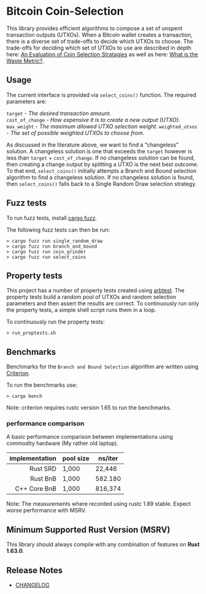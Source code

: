 # Bitcoin Coin-Selection

This library provides efficient algorithms to compose a set of unspent transaction outputs (UTXOs).  When a Bitcoin wallet creates a transaction, there is a diverse set of trade-offs to decide which UTXOs to choose.  The trade-offs for deciding which set of UTXOs to use are described in depth here: [An Evaluation of Coin Selection Stratagies](https://murch.one/wp-content/uploads/2016/11/erhardt2016coinselection.pdf) as well as here: [What is the Waste Metric?](https://murch.one/posts/waste-metric/).

## Usage

The current interface is provided via `select_coins()` function.  The required parameters are:

`target` - *The desired transaction amount.*  
`cost_of_change` - *How expensive it is to create a new output (UTXO).*  
`max_weight` - *The maximum allowed UTXO selection weight.*
`weighted_utxos` - *The set of possible weighted UTXOs to choose from.*


As discussed in the literature above, we want to find a "changeless" solution.  A changeless solution is one that exceeds the `target` however is less than `target` + `cost_of_change`.  If no changeless solution can be found, then creating a change output by splitting a UTXO is the next best outcome.  To that end, `select_coins()` initially attempts a Branch and Bound selection algorithm to find a changeless solution.  If no changeless solution is found, then `select_coins()` falls back to a Single Random Draw selection strategy.

## Fuzz tests

To run fuzz tests, install [cargo fuzz](https://crates.io/crates/cargo-fuzz).

The following fuzz tests can then be run:
```
> cargo fuzz run single_random_draw 
> cargo fuzz run branch_and_bound 
> cargo fuzz run coin_grinder 
> cargo fuzz run select_coins
```

## Property tests

This project has a number of property tests created using [arbtest](https://github.com/matklad/arbtest).  The property tests build a random pool of UTXOs and random selection parameters and then assert the results are correct.  To continuously run only the property tests, a simple shell script runs them in a loop.

To continuously run the property tests:
```
> run_proptests.sh
```

## Benchmarks

Benchmarks for the `Branch and Bound Selection` algorithm are written using [Criterion]( https://github.com/bheisler/criterion.rs).

To run the benchmarks use: 
```
> cargo bench
```

Note: criterion requires rustc version 1.65 to run the benchmarks.

### performance comparison

A basic performance comparison between implementations using commodity hardware (My rather old laptop).

|implementation|pool size|ns/iter|
|-------------:|---------|-------|
|      Rust SRD|    1,000| 22,446|
|      Rust BnB|    1,000|582.180|
|  C++ Core BnB|    1,000|816,374|

Note: The measurements where recorded using rustc 1.89 stable.  Expect worse performance with MSRV.

## Minimum Supported Rust Version (MSRV)

This library should always compile with any combination of features on **Rust 1.63.0**.

## Release Notes

- [CHANGELOG](CHANGELOG.md)
